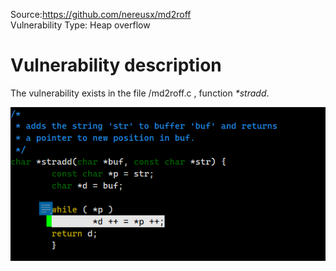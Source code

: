 Source:https://github.com/nereusx/md2roff  
Vulnerability Type: Heap overflow  
  
  
# Vulnerability description

The vulnerability exists in the file /md2roff.c , function _*stradd_.  

![Image text](image/code256.png)
